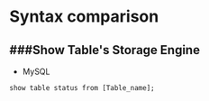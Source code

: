 # Syntax comparison

<script type="text/javascript" src="../js/general.js"></script>

###Show Table's Storage Engine
---

* MySQL

```Mysql
show table status from [Table_name];
```